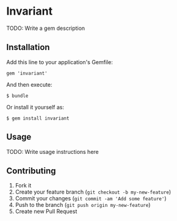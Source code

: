 # Invariant

TODO: Write a gem description

## Installation

Add this line to your application's Gemfile:

    gem 'invariant'

And then execute:

    $ bundle

Or install it yourself as:

    $ gem install invariant

## Usage

TODO: Write usage instructions here

## Contributing

1. Fork it
2. Create your feature branch (`git checkout -b my-new-feature`)
3. Commit your changes (`git commit -am 'Add some feature'`)
4. Push to the branch (`git push origin my-new-feature`)
5. Create new Pull Request
